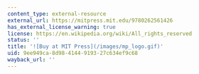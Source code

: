 ```yaml
---
content_type: external-resource
external_url: https://mitpress.mit.edu/9780262561426
has_external_license_warning: true
license: https://en.wikipedia.org/wiki/All_rights_reserved
status: ''
title: '![Buy at MIT Press](/images/mp_logo.gif)'
uid: 9ee949ca-8d98-4144-9193-27c634ef9c68
wayback_url: ''
---
```

